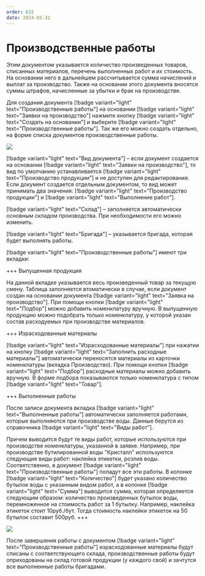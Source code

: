 ```yaml
---
order: 632
date: 2024-05-31
---
```


# Производственные работы

Этим документом указывается количество произведенных товаров, списанных материалов, перечень выполненных работ и их стоимость. На основании него в дальнейшем рассчитывается сумма начислений и выплат за производство. Также на основании этого документа вносятся суммы штрафов, начисленные за убытки и брак на производстве. 

Для создания документа [!badge variant="light" text="Производственные работы"] на основании [!badge variant="light" text="Заявки на производство"] нажмите кнопку [!badge variant="light" text="Создать на основании"] и выберите [!badge variant="light" text="Производственные работы"]. Так же его можно создать отдельно, на форме списка документов производственные работы. 

![](/images/производство/пр7.gif)

[!badge variant="light" text="Вид документа"] – если документ создается на основании [!badge variant="light" text="Заявки на производство"], то вид по умолчанию устанавливается [!badge variant="light" text="Производство продукции"] и не доступен для редактирования. Если документ создается отдельным документом, то вид может принимать два значения: 
[!badge variant="light" text="Производство продукции"] и [!badge variant="light" text="Выполнение работ"].

[!badge variant="light" text="Склад"] – заполняется автоматически основным складом производства. При необходимости его 
можно изменить.

[!badge variant="light" text="Бригада"] – указывается бригада, которая будет выполнять работы.


[!badge variant="light" text="Производственные работы"] имеют три вкладки:

+++ Выпущенная продукция

На данной вкладке указывается весь произведенный товар за текущую смену. Таблица заполняется втоматически в случае, если документ создан на основании документа [!badge variant="light" text="Заявка на производство"]. При помощи кнопки [!badge variant="light" text="Подбор"] можно добавить номенклатуру вручную. В выпущенную продукцию можно подобрать только номенклатуру, у которой указан состав расходуемых при производстве материалов.

+++ Израсходованные материалы

[!badge variant="light" text="Израсходованные материалы"] при нажатии на кнопку [!badge variant="light" text="Заполнить расходные материалы"] автоматически переносятся материалы из карточки номенклатуры (вкладка Производство). При помощи кнопки [!badge variant="light" text="Подбор"] расходные материалы можно добавить вручную. В форме подбора 
показываются только номенклатура с типом [!badge variant="light" text="Товар"].

+++ Выполненные работы

После записи документа вкладка [!badge variant="light" text="Выполненные работы"] автоматически заполняется работами, 
которые выполняются при производстве воды. Данные берутся из справочника [!badge variant="light" text="Виды работ"].

Причем выводится будут те виды работ, которые используются при производстве номенклатуры, указанной в заявке. Например, при производстве бутилированной воды "Кристалл" используются следующие виды работ: наклейка этикетки, розлив воды. Соответственно, в документ [!badge variant="light" text="Производственные работы"] попадут все эти работы. В колонке [!badge variant="light" text="Количество"] будет указано количество бутылок воды с указанным видом работ, а в колонке [!badge variant="light" text="Сумма"] выводится сумма, которая определяется следующим образом: количество произведенных бутылок воды, перемноженное на стоимость работ за 1 бутылку. Например, наклейка этикеток стоит 10руб./бут. Тогда стоимость наклейки этикеток на 50 бутылок составит 500руб.
+++

![](/images/производство/пр8.gif)

После завершения работы с документом [!badge variant="light" text="Производственные работы"] израсходованные материалы будут списаны с соответствующего склада, производственные работы будут оприходованы на склад готовой продукции (у каждого свой) и зачтутся все выполненные работы бригадами. 
